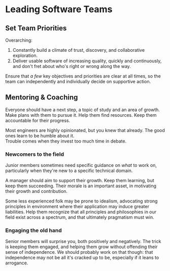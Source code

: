 # Leading Software Teams


## Set Team Priorities

Overarching:
1. Constantly build a climate of trust, discovery, and collaborative exploration. 
2. Deliver usable software of increasing quality, quickly and continuously, and don't fret about who's right or wrong along the way.

Ensure that *a few* key objectives and priorities are clear at all times, so the team can independently and individually decide on supportive action. 




## Mentoring & Coaching

Everyone should have a next step, a topic of study and an area of growth. 
Make plans with them to pursue it. Help them find resources. Keep them accountable for their progress.

Most engineers are highly opinionated, but you knew that already. The good ones learn to be humble about it.  
Trouble comes when they invest too much time in debate. 

### Newcomers to the field

Junior members sometimes need specific guidance on *what* to work on, particularly when they're new to a specific technical domain.

A manager should aim to support their growth.
Keep them learning, but keep them succeeding. 
Their morale is an important asset, in motivating their growth and contribution.

Some less experienced folk may be prone to idealism, advocating strong principles in environment where their application may induce greater liabilities.
Help them recognize that all principles and philosophies in our field exist across a spectrum, and that ultimately pragmatism must win.


### Engaging the old hand

Senior members will surprise you, both positively and negatively. 
The trick is keeping them engaged, and helping them grow without offending their sense of independence.
We should probably work on that though: that independence may not be all it's cracked up to be, especially if it leans to arrogance.

